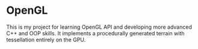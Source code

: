 # OpenGL
This is my project for learning OpenGL API and developing more advanced C++ and OOP skills.
It implements a procedurally generated terrain with tessellation entirely on the GPU.
